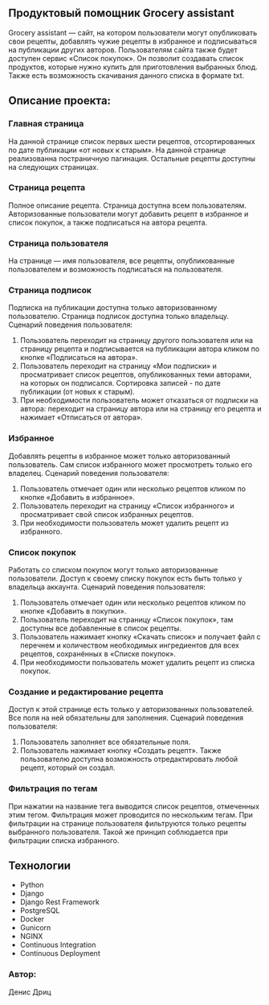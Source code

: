 ## Продуктовый помощник Grocery assistant

Grocery assistant — сайт, на котором пользователи могут опубликовать свои рецепты, добавлять чужие рецепты в избранное и подписываться на публикации других авторов. 
Пользователям сайта также будет доступен сервис «Список покупок». Он позволит создавать список продуктов, которые нужно купить для приготовления выбранных блюд. Также есть возможность скачивания данного списка в формате txt.

## Описание проекта:

### Главная страница

На данной странице список первых шести рецептов, отсортированных по дате публикации «от новых к старым». На данной странице реализованна постраничную пагинация. Остальные рецепты доступны на следующих страницах.
 
### Страница рецепта

Полное описание рецепта. Страница доступна всем пользователям. Авторизованные пользователи могут добавить рецепт в избранное и список покупок, а также подписаться на автора рецепта.

### Страница пользователя

На странице — имя пользователя, все рецепты, опубликованные пользователем и возможность подписаться на пользователя.

### Страница подписок

Подписка на публикации доступна только авторизованному пользователю. Страница подписок доступна только владельцу.
Сценарий поведения пользователя:
1. Пользователь переходит на страницу другого пользователя или на страницу рецепта и подписывается на публикации автора кликом по кнопке «Подписаться на автора».
2. Пользователь переходит на страницу «Мои подписки» и просматривает
список рецептов, опубликованных теми авторами, на которых он подписался. Сортировка записей - по дате публикации (от новых к старым). 
3. При необходимости пользователь может отказаться от подписки на автора: переходит на страницу автора или на страницу его рецепта и нажимает «Отписаться от автора».

### Избранное

Добавлять рецепты в избранное может только авторизованный пользователь. Сам список избранного может просмотреть только его владелец.
Сценарий поведения пользователя:
1. Пользователь отмечает один или несколько рецептов кликом по кнопке «Добавить в избранное».
2. Пользователь переходит на страницу «Список избранного» и просматривает свой список избранных рецептов.
3. При необходимости пользователь может удалить рецепт из избранного.

### Список покупок

Работать со списком покупок могут только авторизованные пользователи. Доступ к своему списку покупок есть быть только у владельца аккаунта.
Сценарий поведения пользователя:
1. Пользователь отмечает один или несколько рецептов кликом по кнопке «Добавить в покупки».
2. Пользователь переходит на страницу «Список покупок», там доступны все добавленные в список рецепты. 
3. Пользователь нажимает кнопку «Скачать список» и получает файл с перечнем и количеством необходимых ингредиентов для всех рецептов, сохранённых в «Списке покупок».
4. При необходимости пользователь может удалить рецепт из списка покупок.

### Создание и редактирование рецепта

Доступ к этой странице есть только у авторизованных пользователей. Все поля на ней обязательны для заполнения. 
Сценарий поведения пользователя:
1. Пользователь заполняет все обязательные поля.
2. Пользователь нажимает кнопку «Создать рецепт».
Также пользователю доступна возможность отредактировать любой рецепт, который он создал.

### Фильтрация по тегам

При нажатии на название тега выводится список рецептов, отмеченных этим тегом. Фильтрация может проводится по нескольким тегам. 
При фильтрации на странице пользователя фильтруются только рецепты выбранного пользователя. 
Такой же принцип соблюдается при фильтрации списка избранного.

## Технологии

- Python
- Django
- Django Rest Framework
- PostgreSQL
- Docker
- Gunicorn
- NGINX
- Continuous Integration
- Continuous Deployment

### Автор:

Денис Дриц
